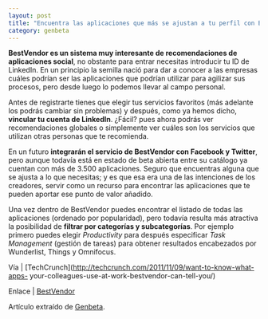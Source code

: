 ```yaml
---
layout: post
title: "Encuentra las aplicaciones que más se ajustan a tu perfil con BestVendor"
category: genbeta
---
```




**BestVendor es un sistema muy interesante de recomendaciones de aplicaciones social**, no obstante para entrar necesitas introducir tu ID de LinkedIn. En un principio la semilla nació para dar a conocer a las empresas cuáles podrían ser las aplicaciones que podrían utilizar para agilizar sus procesos, pero desde luego lo podemos llevar al campo personal.

Antes de registrarte tienes que elegir tus servicios favoritos (más adelante
los podrás cambiar sin problemas) y después, como ya hemos dicho, **vincular
tu cuenta de LinkedIn**. ¿Fácil? pues ahora podrás ver recomendaciones
globales o simplemente ver cuáles son los servicios que utilizan otras
personas que te recomienda.  
  
En un futuro **integrarán el servicio de BestVendor con Facebook y Twitter**,
pero aunque todavía está en estado de beta abierta entre su catálogo ya
cuentan con más de 3.500 aplicaciones. Seguro que encuentras alguna que se
ajusta a lo que necesitas; y es que esa era una de las intenciones de los
creadores, servir como un recurso para encontrar las aplicaciones que te
pueden aportar ese punto de valor añadido.

Una vez dentro de BestVendor puedes encontrar el listado de todas las
aplicaciones (ordenado por popularidad), pero todavía resulta más atractiva la
posibilidad de **filtrar por categorías y subcategorías**. Por ejemplo primero
puedes elegir _Productivity_ para después especificar _Task Management_
(gestión de tareas) para obtener resultados encabezados por Wunderlist, Things
y Omnifocus.

Vía | [TechCrunch](http://techcrunch.com/2011/11/09/want-to-know-what-apps-
your-colleagues-use-at-work-bestvendor-can-tell-you/)

  
Enlace | [BestVendor](http://www.bestvendor.com/)

Artículo extraído de [Genbeta](http://www.genbeta.com).